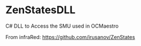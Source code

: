 # ZenStatesDLL

C# DLL to Access the SMU used in OCMaestro

From infraRed:
https://github.com/irusanov/ZenStates
